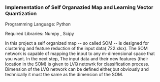<h3>Implementation of Self Organazied Map and Learning Vector Quantization</h3>

Programming Language: Python

Required Libraries: Numpy , Scipy

In this project a self organized map -- so called SOM -- is designed for clustering and feature reduction of the input data( 722.xlsx).
The SOM network is capable of mapping the input to any m-dimensional space that you want.
In the next step, The input data and their new features (their location in the SOM) is given to LVQ netowrk for classification process.
Dimension of the LVQ network can be defined either,but obviously and technically it must the same as the dimension of the SOM. 

